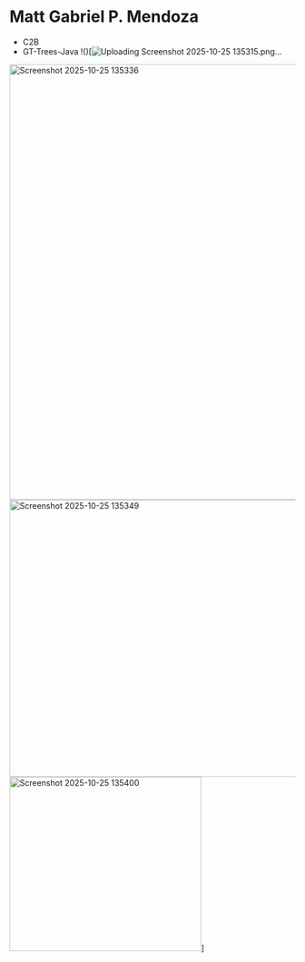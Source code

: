 # Matt Gabriel P. Mendoza
- C2B
- GT-Trees-Java
!()[![Uploading Screenshot 2025-10-25 135315.png…]()
<img width="1056" height="767" alt="Screenshot 2025-10-25 135336" src="https://github.com/user-attachments/assets/c827b84e-0a73-48ee-886e-92819de365d8" />
<img width="817" height="488" alt="Screenshot 2025-10-25 135349" src="https://github.com/user-attachments/assets/017f882b-f82e-497a-9647-1577f8deec6d" />
<img width="338" height="307" alt="Screenshot 2025-10-25 135400" src="https://github.com/user-attachments/assets/cc6cccbf-b4b6-4151-9506-c56b59c90fda" />]
